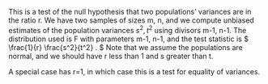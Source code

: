 This is a test of the null hypothesis that two populations’ variances
are in the ratio r. We have two samples of sizes m, n, and we compute
unbiased estimates of the population variances $s^{2}, t^{2}$ using
divisors m-1, n-1. The distribution used is F with parameters m-1, n-1,
and the test statistic is $ \frac{1}{r} \frac{s^2}{t^2} . $ Note that we
assume the populations are normal, and we should have r less than 1 and
s greater than t.

A special case has r=1, in which case this is a test for equality of
variances.
